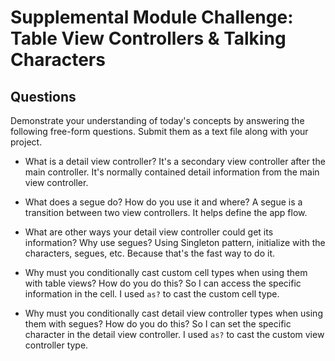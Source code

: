 # Supplemental Module Challenge: Table View Controllers & Talking Characters

## Questions

Demonstrate your understanding of today's concepts by answering the following free-form questions. Submit them as a text file along with your project.

* What is a detail view controller?
It's a secondary view controller after the main controller. It's normally contained detail information from the main view controller.

* What does a segue do? How do you use it and where?
A segue is a transition between two view controllers. It helps define the app flow.

* What are other ways your detail view controller could get its information? Why use segues?
Using Singleton pattern, initialize with the characters, segues, etc.
Because that's the fast way to do it.


* Why must you conditionally cast custom cell types when using them with table views? How do you do this?
So I can access the specific information in the cell. I used  `as?` to cast the custom cell type.


* Why must you conditionally cast detail view controller types when using them with segues? How do you do this?
So I can set the specific character in the detail view controller. I used `as?` to cast the custom view controller type.
